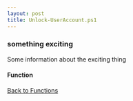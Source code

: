 ```yaml
---
layout: post
title: Unlock-UserAccount.ps1
---
```


### something exciting

Some information about the exciting thing

#### Function

<script async src="https://gist-it.appspot.com/github.com/BanterBoy/scripts-blog/blob/master/PowerShell/functions/activeDirectory/Unlock-UserAccount.ps1" crossorigin="anonymous"></script>

<a href="/menu/_pages/functions.html">Back to Functions</a>
